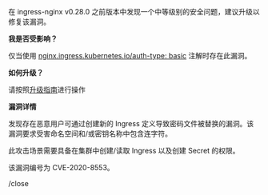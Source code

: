 在 ingress-nginx v0.28.0 之前版本中发现一个中等级别的安全问题，建议升级以修复该漏洞。

**我是否受影响？**

仅当使用 [nginx.ingress.kubernetes.io/auth-type: basic](https://kubernetes.github.io/ingress-nginx/user-guide/nginx-configuration/annotations/#authentication) 注解时存在此漏洞。

**如何升级？**

请按照[升级指南](https://kubernetes.github.io/ingress-nginx/deploy/upgrade/)进行操作

**漏洞详情**

发现存在恶意用户可通过创建新的 Ingress 定义导致密码文件被替换的漏洞。该漏洞要求受害命名空间和/或密钥名称中包含连字符。

此攻击场景需要具备在集群中创建/读取 Ingress 以及创建 Secret 的权限。

该漏洞编号为 CVE-2020-8553。

/close